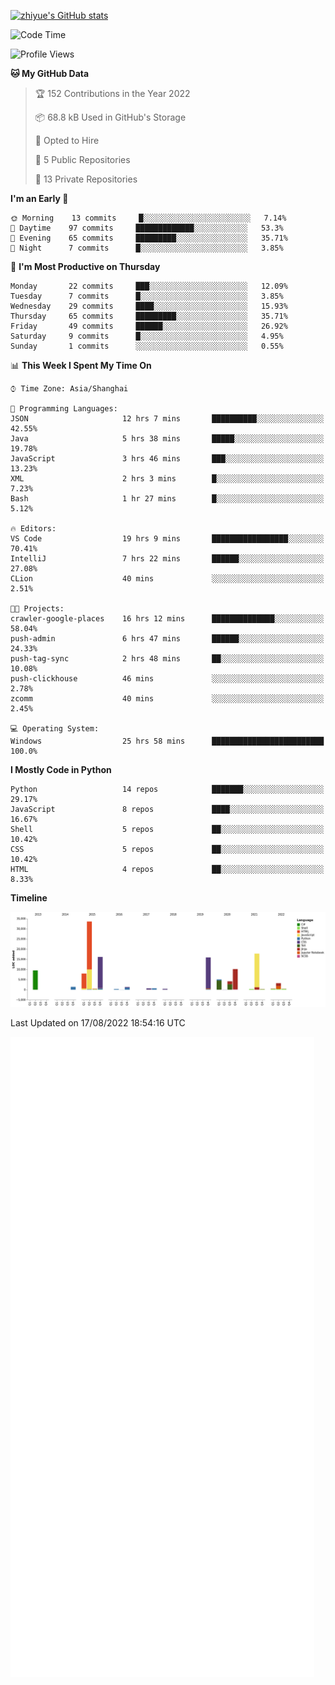 
[![zhiyue's GitHub stats](https://github-readme-stats.vercel.app/api?username=zhiyue)](https://github.com/anuraghazra/github-readme-stats&&show_icons=true)

<!--START_SECTION:waka-->
![Code Time](http://img.shields.io/badge/Code%20Time-348%20hrs%206%20mins-blue)

![Profile Views](http://img.shields.io/badge/Profile%20Views-0-blue)

**🐱 My GitHub Data** 

> 🏆 152 Contributions in the Year 2022
 > 
> 📦 68.8 kB Used in GitHub's Storage 
 > 
> 💼 Opted to Hire
 > 
> 📜 5 Public Repositories 
 > 
> 🔑 13 Private Repositories  
 > 
**I'm an Early 🐤** 

```text
🌞 Morning    13 commits     █░░░░░░░░░░░░░░░░░░░░░░░░   7.14% 
🌆 Daytime    97 commits     █████████████░░░░░░░░░░░░   53.3% 
🌃 Evening    65 commits     █████████░░░░░░░░░░░░░░░░   35.71% 
🌙 Night      7 commits      █░░░░░░░░░░░░░░░░░░░░░░░░   3.85%

```
📅 **I'm Most Productive on Thursday** 

```text
Monday       22 commits     ███░░░░░░░░░░░░░░░░░░░░░░   12.09% 
Tuesday      7 commits      █░░░░░░░░░░░░░░░░░░░░░░░░   3.85% 
Wednesday    29 commits     ████░░░░░░░░░░░░░░░░░░░░░   15.93% 
Thursday     65 commits     █████████░░░░░░░░░░░░░░░░   35.71% 
Friday       49 commits     ██████░░░░░░░░░░░░░░░░░░░   26.92% 
Saturday     9 commits      █░░░░░░░░░░░░░░░░░░░░░░░░   4.95% 
Sunday       1 commits      ░░░░░░░░░░░░░░░░░░░░░░░░░   0.55%

```


📊 **This Week I Spent My Time On** 

```text
⌚︎ Time Zone: Asia/Shanghai

💬 Programming Languages: 
JSON                     12 hrs 7 mins       ██████████░░░░░░░░░░░░░░░   42.55% 
Java                     5 hrs 38 mins       █████░░░░░░░░░░░░░░░░░░░░   19.78% 
JavaScript               3 hrs 46 mins       ███░░░░░░░░░░░░░░░░░░░░░░   13.23% 
XML                      2 hrs 3 mins        █░░░░░░░░░░░░░░░░░░░░░░░░   7.23% 
Bash                     1 hr 27 mins        █░░░░░░░░░░░░░░░░░░░░░░░░   5.12%

🔥 Editors: 
VS Code                  19 hrs 9 mins       █████████████████░░░░░░░░   70.41% 
IntelliJ                 7 hrs 22 mins       ██████░░░░░░░░░░░░░░░░░░░   27.08% 
CLion                    40 mins             ░░░░░░░░░░░░░░░░░░░░░░░░░   2.51%

🐱‍💻 Projects: 
crawler-google-places    16 hrs 12 mins      ██████████████░░░░░░░░░░░   58.04% 
push-admin               6 hrs 47 mins       ██████░░░░░░░░░░░░░░░░░░░   24.33% 
push-tag-sync            2 hrs 48 mins       ██░░░░░░░░░░░░░░░░░░░░░░░   10.08% 
push-clickhouse          46 mins             ░░░░░░░░░░░░░░░░░░░░░░░░░   2.78% 
zcomm                    40 mins             ░░░░░░░░░░░░░░░░░░░░░░░░░   2.45%

💻 Operating System: 
Windows                  25 hrs 58 mins      █████████████████████████   100.0%

```

**I Mostly Code in Python** 

```text
Python                   14 repos            ███████░░░░░░░░░░░░░░░░░░   29.17% 
JavaScript               8 repos             ████░░░░░░░░░░░░░░░░░░░░░   16.67% 
Shell                    5 repos             ██░░░░░░░░░░░░░░░░░░░░░░░   10.42% 
CSS                      5 repos             ██░░░░░░░░░░░░░░░░░░░░░░░   10.42% 
HTML                     4 repos             ██░░░░░░░░░░░░░░░░░░░░░░░   8.33%

```


**Timeline**

![Chart not found](https://raw.githubusercontent.com/zhiyue/zhiyue/main/charts/bar_graph.png) 


 Last Updated on 17/08/2022 18:54:16 UTC
<!--END_SECTION:waka-->

<!-- [![Top Langs](https://github-readme-stats.vercel.app/api/top-langs/?username=zhiyue)](https://github.com/anuraghazra/github-readme-stats) -->

![](./github-metrics.svg)

